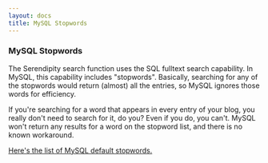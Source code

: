 ```yaml
---
layout: docs
title: MySQL Stopwords
---
```


### MySQL Stopwords

The Serendipity search function uses the SQL fulltext search capability. In MySQL, this capability includes "stopwords". Basically, searching for any of the stopwords would return (almost) all the entries, so MySQL ignores those words for efficiency.

If you're searching for a word that appears in every entry of your blog, you really don't need to search for it, do you? Even if you do, you can't. MySQL won't return any results for a word on the stopword list, and there is no known workaround.

[Here's the list of MySQL default stopwords.](http://dev.mysql.com/doc/refman/5.7/en/fulltext-stopwords.html)
